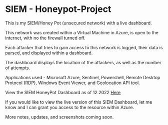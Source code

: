 # SIEM - Honeypot-Project
This is my SIEM/Honey Pot (unsecured network) with a live dashboard.

This network was created within a VIrtual Machine in Azure, is open to the internet, with no the firewall turned off.

Each attacker that tries to gain access to this network is logged, their data is parsed, and displayed within a dashboard.

The dashboard displays the location of the attackers, as well as the number of attempts.

Applications used - Microsoft Azure, Sentinel, Powershell, Remote Desktop Protocol (RDP), Windows Event Viewer, and Geolocation API tool.

View the SIEM HoneyPot Dashboard as of 12.2022 [Here](https://siem-azure-honeypot.s3.us-east-1.amazonaws.com/SIEM-Azure-Honeypot-12.2022.png?response-content-disposition=inline&X-Amz-Security-Token=IQoJb3JpZ2luX2VjEDwaCXVzLXdlc3QtMSJHMEUCIGw%2Fnqa50FXQQqBEGBen3Z%2FItLIWneFWiUZHUaOu0c%2BBAiEA3qlv1lt%2Bh8JxoU7yKm1pgtRbnfig7%2FgToMpPIXLllfoq5AIIZRACGgw5NTY5MDgzNjUwMDkiDCL0ZKvyB7CHTgbwHSrBAgZCzawzpkBPNCBZp0yvIjo6WDQv3vCLs9Ce%2F7733EUXWszpWt9NoRAEtYea8Mbo7l%2BTcYjVxKUOPLxXOl4lEM8Ixql0HJxqim9HY4Yc1Afq3XkR4%2FVl7bL7VUKPUPQUhsCVgYghT0V811khzRUlNkJ5MGo5sJy%2FlMWw0NyR6Vn2lyRtV99u2fjwOZuFn%2BlbiRc%2BTVUk69cJVcbn6jCsXa%2B8kqDMud6NaNyX2b1YA9XwlCtd8z5xfJ85FTB4nhkEJnqJABLea6tbjKQP49iS59X6B24yt9mYmazytuw02i%2BCnfXuGqPKOxdseq6htl8llmirEZv%2FttzcmuGSV191FV1mCBI3oWxS%2BiK2rlEoiKi%2B473Z104oa%2FnlcVFdjRwp4a29psnj4%2FzZabZjE0WikzA%2Bp0x03fUKpQRTpM1mswigjDDMsM6cBjqzAjhBsgobtgOzRNt5ePY%2FGCQheo8QWFi3AWX%2FX8p3EWK9a%2BEmnz%2B88zoUS%2BG3uf6MJkjOeRUbrASZArFfk%2FJtwnMnT0Xpl9%2BTiaWk%2BZFbw2r9y1Hx2UBOz2AWYYbGSOvM3uPKRpxME%2BG8rJkXBhXROj596TIgh%2F%2FtKekcziZQG7VSJQzvsbkBQ5ysWTp6miKEgdld9WeVrQsnKFQ6ZXKRMt84vsr2nQTZOSRKqADlW30yuQ1PQS1P9SX82XmpcysSwbAttg166E9pC8s%2BuuPm2uCrxl6BjVgQyUdgQT2eLNMOk0pxr0mjwMy%2F5z3qPH9rZRnOLjd%2B%2FNipiV5KOGu4kphAeh7tO8Zn7sFEuxRdp4Z9ouexeqt3rpQ3%2FWxAB%2BhpXF%2F6EQQlW88DFnDNwfzmOwgJGFY%3D&X-Amz-Algorithm=AWS4-HMAC-SHA256&X-Amz-Date=20221209T203308Z&X-Amz-SignedHeaders=host&X-Amz-Expires=300&X-Amz-Credential=ASIA55TBO4TIUAKT777S%2F20221209%2Fus-east-1%2Fs3%2Faws4_request&X-Amz-Signature=22272164e81f2e3757a4e84c69677f379dafba978e48212ae0c208e4083f8222)

If you would like to view the live version of this SIEM Dashboard, let me know and I can grant you access to the resource within Azure.

More notes, updates, and screenshots coming soon.

